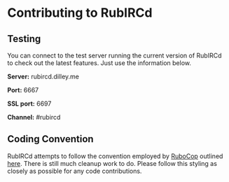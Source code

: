 # Contributing to RubIRCd

## Testing

You can connect to the test server running the current version of RubIRCd to check out the latest features. Just use the information below.

**Server:** rubircd.dilley.me

**Port:** 6667

**SSL port:** 6697

**Channel:** #rubircd

## Coding Convention

RubIRCd attempts to follow the convention employed by [RuboCop](https://github.com/bbatsov/rubocop) outlined [here](https://github.com/bbatsov/ruby-style-guide). There is still much cleanup work to do. Please follow this styling as closely as possible for any code contributions.
